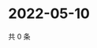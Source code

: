 # 2022-05-10

共 0 条

<!-- BEGIN WEIBO -->
<!-- 最后更新时间 Tue May 10 2022 21:50:40 GMT+0800 (China Standard Time) -->

<!-- END WEIBO -->
